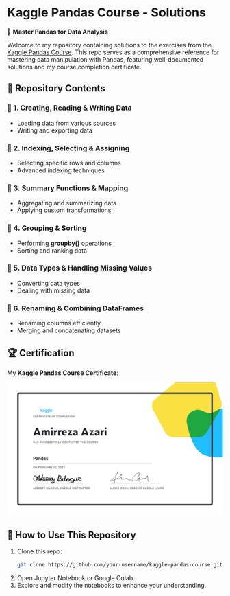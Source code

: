 # Kaggle Pandas Course - Solutions

🚀 **Master Pandas for Data Analysis**

Welcome to my repository containing solutions to the exercises from the [Kaggle Pandas Course](https://www.kaggle.com/learn/pandas). This repo serves as a comprehensive reference for mastering data manipulation with Pandas, featuring well-documented solutions and my course completion certificate.

## 📌 Repository Contents

### 📖 1. Creating, Reading & Writing Data
- Loading data from various sources
- Writing and exporting data

### 📖 2. Indexing, Selecting & Assigning
- Selecting specific rows and columns
- Advanced indexing techniques

### 📖 3. Summary Functions & Mapping
- Aggregating and summarizing data
- Applying custom transformations

### 📖 4. Grouping & Sorting
- Performing **groupby()** operations
- Sorting and ranking data

### 📖 5. Data Types & Handling Missing Values
- Converting data types
- Dealing with missing data

### 📖 6. Renaming & Combining DataFrames
- Renaming columns efficiently
- Merging and concatenating datasets

## 🏆 Certification
My **Kaggle Pandas Course Certificate**:

![Certificate](Certificate.png)

## 🚀 How to Use This Repository

1. Clone this repo:
   ```sh
   git clone https://github.com/your-username/kaggle-pandas-course.git
   ```
2. Open Jupyter Notebook or Google Colab.
3. Explore and modify the notebooks to enhance your understanding.


